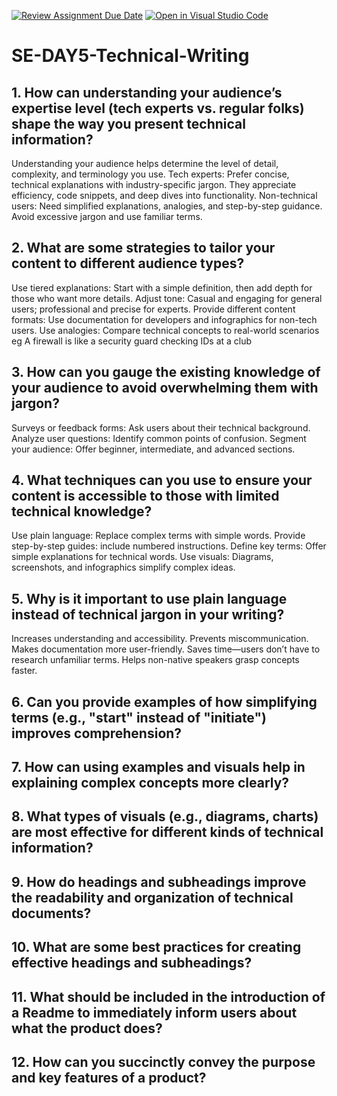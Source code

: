 [![Review Assignment Due Date](https://classroom.github.com/assets/deadline-readme-button-22041afd0340ce965d47ae6ef1cefeee28c7c493a6346c4f15d667ab976d596c.svg)](https://classroom.github.com/a/zsAR-pyY)
[![Open in Visual Studio Code](https://classroom.github.com/assets/open-in-vscode-2e0aaae1b6195c2367325f4f02e2d04e9abb55f0b24a779b69b11b9e10269abc.svg)](https://classroom.github.com/online_ide?assignment_repo_id=18520045&assignment_repo_type=AssignmentRepo)
# SE-DAY5-Technical-Writing
## 1. How can understanding your audience’s expertise level (tech experts vs. regular folks) shape the way you present technical information?
Understanding your audience helps determine the level of detail, complexity, and terminology you use.
  Tech experts: Prefer concise, technical explanations with industry-specific jargon. They appreciate efficiency, code snippets, and deep dives into functionality.
  Non-technical users: Need simplified explanations, analogies, and step-by-step guidance. Avoid excessive jargon and use familiar terms.
## 2. What are some strategies to tailor your content to different audience types?
Use tiered explanations: Start with a simple definition, then add depth for those who want more details.
Adjust tone: Casual and engaging for general users; professional and precise for experts.
Provide different content formats: Use documentation for developers and infographics for non-tech users.
Use analogies: Compare technical concepts to real-world scenarios eg A firewall is like a security guard checking IDs at a club
## 3. How can you gauge the existing knowledge of your audience to avoid overwhelming them with jargon?
Surveys or feedback forms: Ask users about their technical background.
Analyze user questions: Identify common points of confusion.
Segment your audience: Offer beginner, intermediate, and advanced sections.
## 4. What techniques can you use to ensure your content is accessible to those with limited technical knowledge?
Use plain language: Replace complex terms with simple words.
Provide step-by-step guides: include numbered instructions.
Define key terms: Offer simple explanations for technical words.
Use visuals: Diagrams, screenshots, and infographics simplify complex ideas.
## 5. Why is it important to use plain language instead of technical jargon in your writing?
Increases understanding and accessibility.
Prevents miscommunication.
Makes documentation more user-friendly.
Saves time—users don’t have to research unfamiliar terms.
Helps non-native speakers grasp concepts faster.
## 6. Can you provide examples of how simplifying terms (e.g., "start" instead of "initiate") improves comprehension?

## 7. How can using examples and visuals help in explaining complex concepts more clearly?
## 8. What types of visuals (e.g., diagrams, charts) are most effective for different kinds of technical information?
## 9. How do headings and subheadings improve the readability and organization of technical documents?
## 10. What are some best practices for creating effective headings and subheadings?
## 11. What should be included in the introduction of a Readme to immediately inform users about what the product does?
## 12. How can you succinctly convey the purpose and key features of a product?
